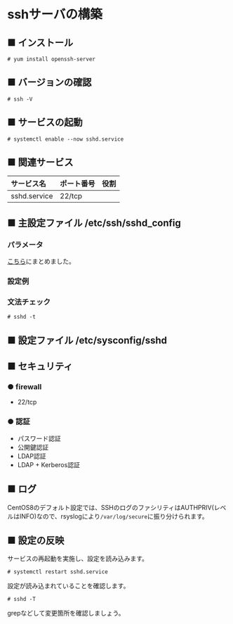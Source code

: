 # sshサーバの構築
## ■ インストール
```
# yum install openssh-server
```
## ■ バージョンの確認
```
# ssh -V
```
## ■ サービスの起動
```
# systemctl enable --now sshd.service
```
## ■ 関連サービス
|サービス名|ポート番号|役割|
|:---|:---|:---|
|sshd.service|22/tcp||

## ■ 主設定ファイル /etc/ssh/sshd_config
### パラメータ
[こちら](https://github.com/thetaru/memorandum/tree/master/OS/Linux/CentOS8/SSH/ssh_server/parameters)にまとめました。
### 設定例
### 文法チェック
```
# sshd -t
```
## ■ 設定ファイル /etc/sysconfig/sshd
## ■ セキュリティ
### ● firewall
- 22/tcp
### ● 認証
- パスワード認証
- 公開鍵認証
- LDAP認証
- LDAP + Kerberos認証

## ■ ログ
CentOS8のデフォルト設定では、SSHのログのファシリティはAUTHPRIV(レベルはINFO)なので、rsyslogにより`/var/log/secure`に振り分けられます。

## ■ 設定の反映
サービスの再起動を実施し、設定を読み込みます。
```
# systemctl restart sshd.service
```
設定が読み込まれていることを確認します。
```
# sshd -T
```
grepなどして変更箇所を確認しましょう。
